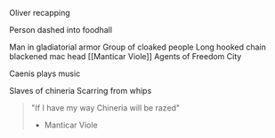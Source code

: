 
Oliver recapping

Person dashed into foodhall

Man in gladiatorial armor
Group of cloaked people
Long hooked chain blackened mac head
[[Manticar Viole]] 
Agents of Freedom City

Caenis plays music

Slaves of chineria
Scarring from whips


>"If I have my way Chineria will be razed"
>- Manticar Viole

